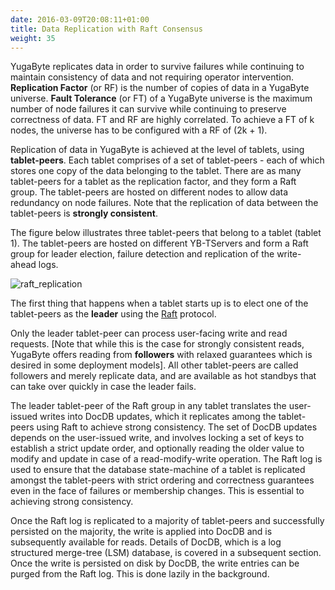 ```yaml
---
date: 2016-03-09T20:08:11+01:00
title: Data Replication with Raft Consensus
weight: 35
---
```


YugaByte replicates data in order to survive failures while continuing to maintain consistency of
data and not requiring operator intervention. **Replication Factor** (or RF) is the number of copies of
data in a YugaByte universe. **Fault Tolerance** (or FT) of a YugaByte universe is the maximum number of
node failures it can survive while continuing to preserve correctness of data. FT and
RF are highly correlated. To achieve a FT of k nodes, the universe has
to be configured with a RF of (2k + 1).

Replication of data in YugaByte is achieved at the level of tablets, using **tablet-peers**. Each tablet
comprises of a set of tablet-peers - each of which stores one copy of the data belonging to the
tablet. There are as many tablet-peers for a tablet as the replication factor, and they form a Raft
group. The tablet-peers are hosted on different nodes to allow data redundancy on node failures.
Note that the replication of data between the tablet-peers is **strongly consistent**.

The figure below illustrates three tablet-peers that belong to a tablet (tablet 1). The tablet-peers
are hosted on different YB-TServers and form a Raft group for leader election, failure detection and
replication of the write-ahead logs.

![raft_replication](/images/raft_replication.png)

The first thing that happens when a tablet starts up is to elect one of the tablet-peers as the
**leader** using the [Raft](https://raft.github.io/) protocol.

Only the leader tablet-peer can process user-facing write and read requests. [Note that while this
is the case for strongly consistent reads, YugaByte offers reading from **followers** with relaxed
guarantees which is desired in some deployment models]. All other tablet-peers are called followers
and merely replicate data, and are available as hot standbys that can take over quickly in case the
leader fails.

The leader tablet-peer of the Raft group in any tablet translates the user-issued writes into DocDB
updates, which it replicates among the tablet-peers using Raft to achieve strong consistency. The
set of DocDB updates depends on the user-issued write, and involves locking a set of keys to
establish a strict update order, and optionally reading the older value to modify and update in case
of a read-modify-write operation. The Raft log is used to ensure that the database state-machine of
a tablet is replicated amongst the tablet-peers with strict ordering and correctness guarantees even
in the face of failures or membership changes. This is essential to achieving strong consistency.

Once the Raft log is replicated to a majority of tablet-peers and successfully persisted on the
majority, the write is applied into DocDB and is subsequently available for reads. Details of DocDB,
which is a log structured merge-tree (LSM) database, is covered in a subsequent section. Once the
write is persisted on disk by DocDB, the write entries can be purged from the Raft log. This is done
lazily in the background.